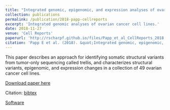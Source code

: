 ```yaml
---
title: "Integrated genomic, epigenomic, and expression analyses of ovarian cancer cell lines"
collection: publications
permalink: /publication/2018-papp-cellreports
excerpt: 'Integrated genomic analyses of ovarian cancer cell lines.'
date: 2018-11-27
venue: 'Cell Reports'
paperurl: 'http://rscharpf.github.io/files/Papp_et_al_CellReports_2018.pdf'
citation: 'Papp E et al. (2018). &quot;Integrated genomic, epigenomic, and expression analyses of ovarian cancer cell lines.&quot; <i>Cell Reports</i>. 25(9).'
---
```


This paper describes an approach for identifying somatic structural variants from tumor-only sequencing called trellis, and characterizes structural variants, epigenomic, and expression changes in a collection of 49 ovarian cancer cell lines. 

[Download paper here](http://rscharpf.github.io/files/Papp_et_al_CellReports_2018.pdf)

Citation: [bibtex](papp_cellreports2018.bib)

[Software](https://github.com/cancer-genomics/trellis)
